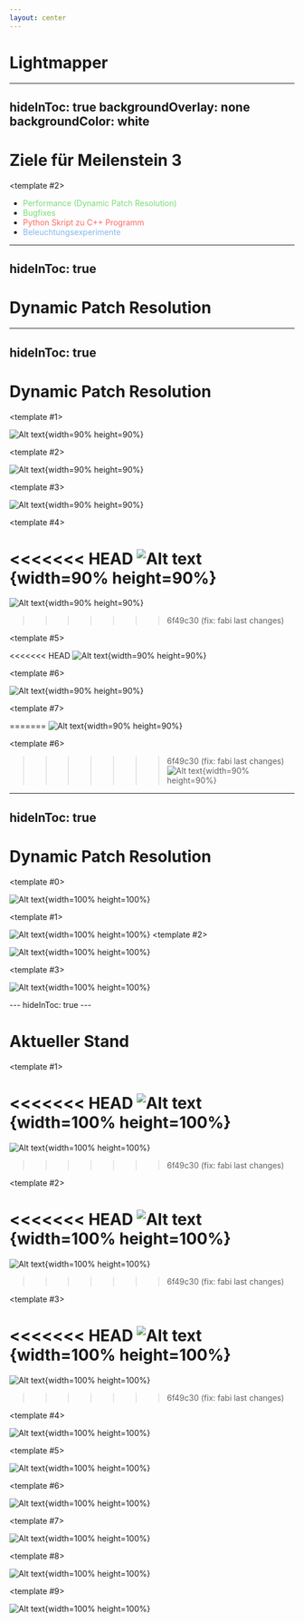 ```yaml
---
layout: center
---
```


# Lightmapper

---
hideInToc: true
backgroundOverlay: none
backgroundColor: white
---

# Ziele für Meilenstein 3

<v-switch>
<template #0>

- Performance (Dynamic Patch Resolution)
- Bugfixes
- Python Skript zu C++ Programm

</template>
<template #1>

- <span style="color: #77dd77;">Performance (Dynamic Patch Resolution)</span>
- <span style="color: #77dd77;">Bugfixes</span>
- <span style="color: #ff6961;">Python Skript zu C++ Programm</span>
</template>

<template #2>

- <span style="color: #77dd77;">Performance (Dynamic Patch Resolution)</span>
- <span style="color: #77dd77;">Bugfixes</span>
- <span style="color: #ff6961;">Python Skript zu C++ Programm</span>
- <span style="color: #84b6f4;">Beleuchtungsexperimente</span>
</template>

</v-switch>

---
hideInToc: true
---

# Dynamic Patch Resolution


<v-switch>
<template #0>

<<<<<<< HEAD
![Alt text](/img/fabian/demo_a.png){width=90% height=90%}
=======
![Alt text](/img/fabian/comp_n.png){width=90% height=90%}
>>>>>>> 6f49c30 (fix: fabi last changes)
</template>
</v-switch>


---
hideInToc: true
---

# Dynamic Patch Resolution

<v-switch>
<template #0>

![Alt text](/img/fabian/dp_a.png){width=90% height=90%}
</template>
<template #1>

![Alt text](/img/fabian/dp_b.png){width=90% height=90%}
</template>

<template #2>

![Alt text](/img/fabian/dp_c.png){width=90% height=90%}
</template>

<template #3>

![Alt text](/img/fabian/dp_d.png){width=90% height=90%}
</template>


<template #4>

<<<<<<< HEAD
![Alt text](/img/fabian/dp_e.png){width=90% height=90%}
=======
![Alt text](/img/fabian/dp_f.png){width=90% height=90%}
>>>>>>> 6f49c30 (fix: fabi last changes)
</template>


<template #5>

<<<<<<< HEAD
![Alt text](/img/fabian/dp_f.png){width=90% height=90%}
</template>


<template #6>

![Alt text](/img/fabian/dp_g.png){width=90% height=90%}
</template>

<template #7>

=======
![Alt text](/img/fabian/dp_g.png){width=90% height=90%}
</template>

<template #6>

>>>>>>> 6f49c30 (fix: fabi last changes)
![Alt text](/img/fabian/dp_h.png){width=90% height=90%}
</template>
</v-switch>

---
hideInToc: true
---

# Dynamic Patch Resolution

<v-switch>

<template #0>

![Alt text](/img/fabian/green_room.png){width=100% height=100%}
</template>

<template #1>

![Alt text](/img/fabian/dp_demo_a.png){width=100% height=100%}
</template>
<template #2>

![Alt text](/img/fabian/dp_demo_b.png){width=100% height=100%}
</template>

<template #3>

![Alt text](/img/fabian/dp_demo_c.png){width=100% height=100%}
</template>


</v-switch>
---
hideInToc: true
---

# Aktueller Stand

<v-switch>
<template #0>

<<<<<<< HEAD
![Alt text](/img/fabian/demo_a.png){width=100% height=100%}
=======
![Alt text](/img/fabian/comp_a.png){width=100% height=100%}
>>>>>>> 6f49c30 (fix: fabi last changes)
</template>

<template #1>

<<<<<<< HEAD
![Alt text](/img/fabian/demo_a.png){width=100% height=100%}
=======
![Alt text](/img/fabian/comp_b.png){width=100% height=100%}
>>>>>>> 6f49c30 (fix: fabi last changes)
</template>

<template #2>

<<<<<<< HEAD
![Alt text](/img/fabian/demo_a.png){width=100% height=100%}
=======
![Alt text](/img/fabian/comp_m.png){width=100% height=100%}
>>>>>>> 6f49c30 (fix: fabi last changes)
</template>

<template #3>

<<<<<<< HEAD
![Alt text](/img/fabian/demo_a.png){width=100% height=100%}
=======
![Alt text](/img/fabian/comp_n.png){width=100% height=100%}
>>>>>>> 6f49c30 (fix: fabi last changes)
</template>

<template #4>

![Alt text](/img/fabian/comp_e.png){width=100% height=100%}
</template>

<template #5>

![Alt text](/img/fabian/comp_f.png){width=100% height=100%}
</template>

<template #6>

![Alt text](/img/fabian/comp_g.png){width=100% height=100%}
</template>

<template #7>

![Alt text](/img/fabian/comp_h.png){width=100% height=100%}
</template>

<template #8>

![Alt text](/img/fabian/comp_k.png){width=100% height=100%}
</template>

<template #9>

![Alt text](/img/fabian/comp_l.png){width=100% height=100%}
</template>





</v-switch>








